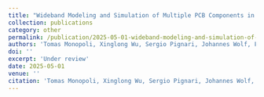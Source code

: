 ```yaml
---
title: "Wideband Modeling and Simulation of Multiple PCB Components in CubeSat Environments"
collection: publications
category: other
permalink: /publication/2025-05-01-wideband-modeling-and-simulation-of-multiple-pcb-components-in-cubesat-environments
authors: 'Tomas Monopoli, Xinglong Wu, Sergio Pignari, Johannes Wolf, Flavia Grassi'
doi: ''
excerpt: 'Under review'
date: 2025-05-01
venue: ''
citation: 'Tomas Monopoli, Xinglong Wu, Sergio Pignari, Johannes Wolf, Flavia Grassi. (2025). &quot;Wideband Modeling and Simulation of Multiple PCB Components in CubeSat Environments&quot; <i></i>.'
---
```


